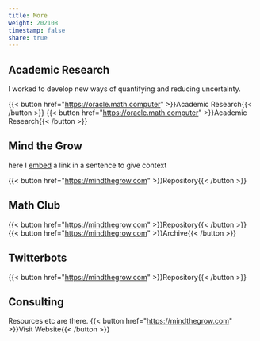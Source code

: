 ```yaml
---
title: More
weight: 202108
timestamp: false
share: true
---
```


## Academic Research
I worked to develop new ways of quantifying and reducing uncertainty.

{{< button href="https://oracle.math.computer" >}}Academic Research{{< /button >}}
{{< button href="https://oracle.math.computer" >}}Academic Research{{< /button >}}

## Mind the Grow
here I [embed][site] a link in a sentence to give context

{{< button href="https://mindthegrow.com" >}}Repository{{< /button >}}
<br>


## Math Club
{{< button href="https://mindthegrow.com" >}}Repository{{< /button >}}
{{< button href="https://mindthegrow.com" >}}Archive{{< /button >}}


## Twitterbots
{{< button href="https://mindthegrow.com" >}}Repository{{< /button >}}
<br>

## Consulting
Resources etc are there.
{{< button href="https://mindthegrow.com" >}}Visit Website{{< /button >}}

[site-2]: https://oracle.math.computer
[site]: https://oracle.math.computer
